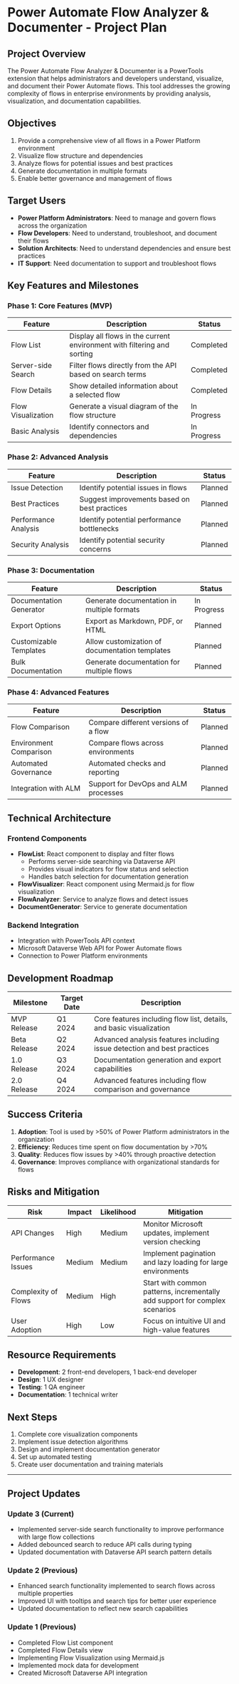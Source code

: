 # Power Automate Flow Analyzer & Documenter - Project Plan

## Project Overview

The Power Automate Flow Analyzer & Documenter is a PowerTools extension that helps administrators and developers understand, visualize, and document their Power Automate flows. This tool addresses the growing complexity of flows in enterprise environments by providing analysis, visualization, and documentation capabilities.

## Objectives

1. Provide a comprehensive view of all flows in a Power Platform environment
2. Visualize flow structure and dependencies
3. Analyze flows for potential issues and best practices
4. Generate documentation in multiple formats
5. Enable better governance and management of flows

## Target Users

- **Power Platform Administrators**: Need to manage and govern flows across the organization
- **Flow Developers**: Need to understand, troubleshoot, and document their flows
- **Solution Architects**: Need to understand dependencies and ensure best practices
- **IT Support**: Need documentation to support and troubleshoot flows

## Key Features and Milestones

### Phase 1: Core Features (MVP)

| Feature | Description | Status |
|---------|-------------|--------|
| Flow List | Display all flows in the current environment with filtering and sorting | Completed |
| Server-side Search | Filter flows directly from the API based on search terms | Completed |
| Flow Details | Show detailed information about a selected flow | Completed |
| Flow Visualization | Generate a visual diagram of the flow structure | In Progress |
| Basic Analysis | Identify connectors and dependencies | In Progress |

### Phase 2: Advanced Analysis

| Feature | Description | Status |
|---------|-------------|--------|
| Issue Detection | Identify potential issues in flows | Planned |
| Best Practices | Suggest improvements based on best practices | Planned |
| Performance Analysis | Identify potential performance bottlenecks | Planned |
| Security Analysis | Identify potential security concerns | Planned |

### Phase 3: Documentation

| Feature | Description | Status |
|---------|-------------|--------|
| Documentation Generator | Generate documentation in multiple formats | In Progress |
| Export Options | Export as Markdown, PDF, or HTML | Planned |
| Customizable Templates | Allow customization of documentation templates | Planned |
| Bulk Documentation | Generate documentation for multiple flows | Planned |

### Phase 4: Advanced Features

| Feature | Description | Status |
|---------|-------------|--------|
| Flow Comparison | Compare different versions of a flow | Planned |
| Environment Comparison | Compare flows across environments | Planned |
| Automated Governance | Automated checks and reporting | Planned |
| Integration with ALM | Support for DevOps and ALM processes | Planned |

## Technical Architecture

### Frontend Components

- **FlowList**: React component to display and filter flows
  - Performs server-side searching via Dataverse API
  - Provides visual indicators for flow status and selection
  - Handles batch selection for documentation generation
- **FlowVisualizer**: React component using Mermaid.js for flow visualization
- **FlowAnalyzer**: Service to analyze flows and detect issues
- **DocumentGenerator**: Service to generate documentation

### Backend Integration

- Integration with PowerTools API context
- Microsoft Dataverse Web API for Power Automate flows
- Connection to Power Platform environments

## Development Roadmap

| Milestone | Target Date | Description |
|-----------|-------------|-------------|
| MVP Release | Q1 2024 | Core features including flow list, details, and basic visualization |
| Beta Release | Q2 2024 | Advanced analysis features including issue detection and best practices |
| 1.0 Release | Q3 2024 | Documentation generation and export capabilities |
| 2.0 Release | Q4 2024 | Advanced features including flow comparison and governance |

## Success Criteria

1. **Adoption**: Tool is used by >50% of Power Platform administrators in the organization
2. **Efficiency**: Reduces time spent on flow documentation by >70%
3. **Quality**: Reduces flow issues by >40% through proactive detection
4. **Governance**: Improves compliance with organizational standards for flows

## Risks and Mitigation

| Risk | Impact | Likelihood | Mitigation |
|------|--------|------------|------------|
| API Changes | High | Medium | Monitor Microsoft updates, implement version checking |
| Performance Issues | Medium | Medium | Implement pagination and lazy loading for large environments |
| Complexity of Flows | Medium | High | Start with common patterns, incrementally add support for complex scenarios |
| User Adoption | High | Low | Focus on intuitive UI and high-value features |

## Resource Requirements

- **Development**: 2 front-end developers, 1 back-end developer
- **Design**: 1 UX designer
- **Testing**: 1 QA engineer
- **Documentation**: 1 technical writer

## Next Steps

1. Complete core visualization components
2. Implement issue detection algorithms
3. Design and implement documentation generator
4. Set up automated testing
5. Create user documentation and training materials

---

## Project Updates

### Update 3 (Current)

- Implemented server-side search functionality to improve performance with large flow collections
- Added debounced search to reduce API calls during typing
- Updated documentation with Dataverse API search pattern details

### Update 2 (Previous)

- Enhanced search functionality implemented to search flows across multiple properties
- Improved UI with tooltips and search tips for better user experience
- Updated documentation to reflect new search capabilities

### Update 1 (Previous)

- Completed Flow List component
- Completed Flow Details view
- Implementing Flow Visualization using Mermaid.js
- Implemented mock data for development
- Created Microsoft Dataverse API integration 